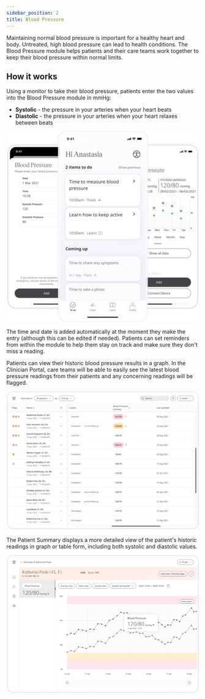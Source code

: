 ```yaml
---
sidebar_position: 2
title: Blood Pressure
---
```


Maintaining normal blood pressure is important for a healthy heart and body. Untreated, high blood pressure can lead to health conditions. The Blood Pressure module helps patients and their care teams work together to keep their blood pressure within normal limits.

## How it works

Using a monitor to take their blood pressure, patients enter the two values into the Blood Pressure module in mmHg:
- **Systolic** - the pressure in your arteries when your heart beats
- **Diastolic** - the pressure in your arteries when your heart relaxes between beats

![Add a blood pressure result](./assets/blood-pressure.png)

The time and date is added automatically at the moment they make the entry (although this can be edited if needed). Patients can set reminders from within the module to help them stay on track and make sure they don't miss a reading.

Patients can view their historic blood pressure results in a graph. In the Clinician Portal, care teams will be able to easily see the latest blood pressure readings from their patients and any concerning readings will be flagged. 

![Viewing Blood Pressure from the Clinician Portal](./assets/cp-patient-list-blood-pressure.png)

The Patient Summary displays a more detailed view of the patient's historic readings in graph or table form, including both systolic and diastolic values.

![Viewing Blood Pressure module from the Clinician Portal](./assets/cp-module-details-blood-pressure.png)
